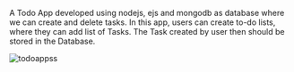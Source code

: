 A Todo App developed using nodejs, ejs and mongodb as database where we can create and delete tasks. In this app, users
can create to-do lists, where they can add list of Tasks. The Task created by user then should be stored in the Database.

![todoappss](https://user-images.githubusercontent.com/84058726/152115687-4501ed5c-b085-466c-a2fa-8c5039266e40.png)
